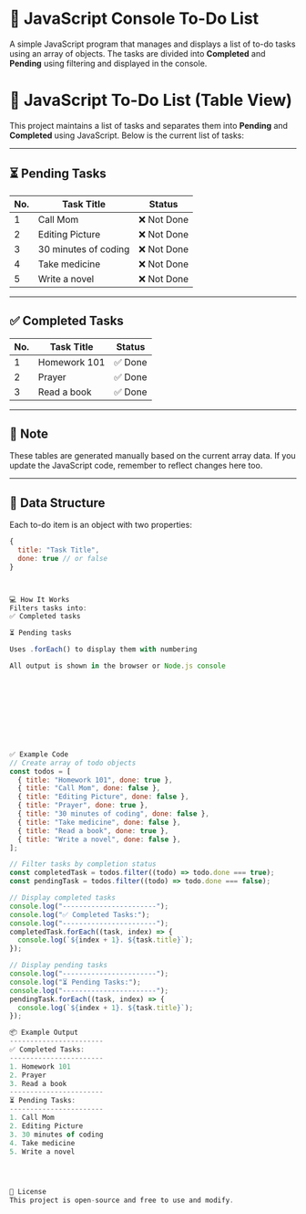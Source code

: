 # 📝 JavaScript Console To-Do List

A simple JavaScript program that manages and displays a list of to-do tasks using an array of objects. The tasks are divided into **Completed** and **Pending** using filtering and displayed in the console.



# 📝 JavaScript To-Do List (Table View)

This project maintains a list of tasks and separates them into **Pending** and **Completed** using JavaScript. Below is the current list of tasks:

---

## ⏳ Pending Tasks

| No. | Task Title               | Status     |
|-----|--------------------------|------------|
| 1   | Call Mom                 | ❌ Not Done |
| 2   | Editing Picture          | ❌ Not Done |
| 3   | 30 minutes of coding     | ❌ Not Done |
| 4   | Take medicine            | ❌ Not Done |
| 5   | Write a novel            | ❌ Not Done |

---

## ✅ Completed Tasks

| No. | Task Title        | Status   |
|-----|-------------------|----------|
| 1   | Homework 101      | ✅ Done  |
| 2   | Prayer            | ✅ Done  |
| 3   | Read a book       | ✅ Done  |

---

## 📌 Note

These tables are generated manually based on the current array data. If you update the JavaScript code, remember to reflect changes here too.



---
## 🧠 Data Structure
Each to-do item is an object with two properties:
```js
{
  title: "Task Title",
  done: true // or false
}



💻 How It Works
Filters tasks into:
✅ Completed tasks

⏳ Pending tasks

Uses .forEach() to display them with numbering

All output is shown in the browser or Node.js console










✅ Example Code
// Create array of todo objects
const todos = [
  { title: "Homework 101", done: true },
  { title: "Call Mom", done: false },
  { title: "Editing Picture", done: false },
  { title: "Prayer", done: true },
  { title: "30 minutes of coding", done: false },
  { title: "Take medicine", done: false },
  { title: "Read a book", done: true },
  { title: "Write a novel", done: false },
];

// Filter tasks by completion status
const completedTask = todos.filter((todo) => todo.done === true);
const pendingTask = todos.filter((todo) => todo.done === false);

// Display completed tasks
console.log("-----------------------");
console.log("✅ Completed Tasks:");
console.log("-----------------------");
completedTask.forEach((task, index) => {
  console.log(`${index + 1}. ${task.title}`);
});

// Display pending tasks
console.log("-----------------------");
console.log("⏳ Pending Tasks:");
console.log("-----------------------");
pendingTask.forEach((task, index) => {
  console.log(`${index + 1}. ${task.title}`);
});

📦 Example Output
-----------------------
✅ Completed Tasks:
-----------------------
1. Homework 101
2. Prayer
3. Read a book
-----------------------
⏳ Pending Tasks:
-----------------------
1. Call Mom
2. Editing Picture
3. 30 minutes of coding
4. Take medicine
5. Write a novel




📄 License
This project is open-source and free to use and modify.
```
